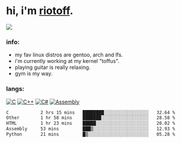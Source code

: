 # hi, i'm [riotoff](https://t.me/terpila898).

[![](https://komarev.com/ghpvc/?username=RIOTOFF&logo=github&style=for-the-badge&color=202020)](https://github.com/RiotOff)
<br />

### info:
- my fav linux distros are gentoo, arch and lfs.
- i'm currently working at my kernel "toffus".
- playing guitar is really relaxing.
- gym is my way.
### langs:
[![C](https://img.shields.io/badge/-C-202020?style=for-the-badge)](https://wikipedia.org/wiki/C_(programming_language))
[![C++](https://img.shields.io/badge/-C++-202020?style=for-the-badge)](https://wikipedia.org/wiki/C++)
[![C#](https://img.shields.io/badge/-CSharp-202020?style=for-the-badge)](https://wikipedia.org/wiki/C_Sharp_(programming_language))
[![Assembly](https://img.shields.io/badge/-Assembly-202020?style=for-the-badge)](https://wikipedia.org/wiki/Assembly_language)

<!--START_SECTION:waka-->

```txt
C            2 hrs 15 mins   ████████░░░░░░░░░░░░░░░░░   32.64 %
Other        1 hr 58 mins    ███████░░░░░░░░░░░░░░░░░░   28.58 %
HTML         1 hr 23 mins    █████░░░░░░░░░░░░░░░░░░░░   20.02 %
Assembly     53 mins         ███▒░░░░░░░░░░░░░░░░░░░░░   12.93 %
Python       21 mins         █▒░░░░░░░░░░░░░░░░░░░░░░░   05.28 %
```

<!--END_SECTION:waka-->
